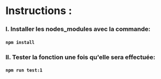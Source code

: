 # Instructions :

### I. Installer les nodes_modules avec la commande:
#### `npm install`

### II. Tester la fonction une fois qu'elle sera effectuée:
#### `npm run test:1`